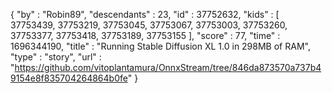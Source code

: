 {
  "by" : "Robin89",
  "descendants" : 23,
  "id" : 37752632,
  "kids" : [ 37753439, 37753219, 37753045, 37753067, 37753003, 37753260, 37753377, 37753418, 37753189, 37753155 ],
  "score" : 77,
  "time" : 1696344190,
  "title" : "Running Stable Diffusion XL 1.0 in 298MB of RAM",
  "type" : "story",
  "url" : "https://github.com/vitoplantamura/OnnxStream/tree/846da873570a737b49154e8f835704264864b0fe"
}
